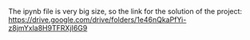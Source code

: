 The ipynb file is very big size, so the link for the solution of the project:
https://drive.google.com/drive/folders/1e46nQkaPfYi-z8jmYxla8H9TFRXjI6G9

